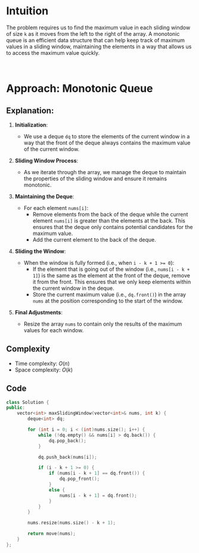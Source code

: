 # Intuition

The problem requires us to find the maximum value in each sliding window of size `k` as it moves from the left to the right of the array. A monotonic queue is an efficient data structure that can help keep track of maximum values in a sliding window, maintaining the elements in a way that allows us to access the maximum value quickly.

<p>&nbsp;</p>

# Approach: Monotonic Queue

## Explanation:

1. **Initialization**:
   - We use a deque `dq` to store the elements of the current window in a way that the front of the deque always contains the maximum value of the current window.

2. **Sliding Window Process**:
   - As we iterate through the array, we manage the deque to maintain the properties of the sliding window and ensure it remains monotonic.

3. **Maintaining the Deque**:
   - For each element `nums[i]`:
     - Remove elements from the back of the deque while the current element `nums[i]` is greater than the elements at the back. This ensures that the deque only contains potential candidates for the maximum value.
     - Add the current element to the back of the deque.

4. **Sliding the Window**:
   - When the window is fully formed (i.e., when `i - k + 1 >= 0`):
     - If the element that is going out of the window (i.e., `nums[i - k + 1]`) is the same as the element at the front of the deque, remove it from the front. This ensures that we only keep elements within the current window in the deque.
     - Store the current maximum value (i.e., `dq.front()`) in the array `nums` at the position corresponding to the start of the window.

5. **Final Adjustments**:
   - Resize the array `nums` to contain only the results of the maximum values for each window.

## Complexity
- Time complexity: $O(n)$
- Space complexity: $O(k)$

## Code

```cpp
class Solution {
public:
    vector<int> maxSlidingWindow(vector<int>& nums, int k) {
        deque<int> dq;

        for (int i = 0; i < (int)nums.size(); i++) {
            while (!dq.empty() && nums[i] > dq.back()) {
                dq.pop_back();
            }

            dq.push_back(nums[i]);

            if (i - k + 1 >= 0) {
                if (nums[i - k + 1] == dq.front()) {
                    dq.pop_front();
                }
                else {
                    nums[i - k + 1] = dq.front();
                }
            }
        }

        nums.resize(nums.size() - k + 1);

        return move(nums);
    }
};
```